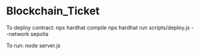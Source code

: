 # Blockchain_Ticket

To deploy contract:
npx hardhat compile
npx hardhat run scripts/deploy.js --network sepolia

To run:
node server.js
